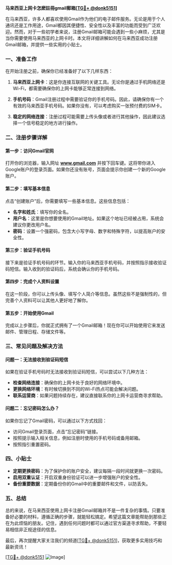 **马来西亚上网卡怎麽註冊gmail郵箱[[TG💪+ @donk5151](https://t.me/s/donk5151)]**

在马来西亚，许多人都喜欢使用Gmail作为他们的电子邮件服务。无论是用于个人通讯还是工作用途，Gmail都因其便捷性、安全性以及丰富的功能而受到广泛欢迎。然而，对于一些初学者来说，注册Gmail邮箱可能会遇到一些小麻烦，尤其是当你需要使用马来西亚的上网卡时。本文将详细讲解如何在马来西亚成功注册Gmail邮箱，并提供一些实用的小贴士。

### 一、准备工作

在开始注册之前，确保你已经准备好了以下几样东西：

1. **马来西亚上网卡**：这是你连接互联网的关键工具。无论你是通过手机网络还是Wi-Fi，都需要确保你的上网卡能够正常连接到网络。
   
2. **手机号码**：Gmail注册过程中需要验证你的手机号码。因此，请确保你有一个有效的马来西亚手机号码。如果你没有，可以考虑购买一张预付费的SIM卡。

3. **稳定的网络连接**：注册过程可能需要上传头像或者进行其他操作，因此建议选择一个信号稳定的地方进行操作。

### 二、注册步骤详解

#### 第一步：访问Gmail官网

打开你的浏览器，输入网址 **www.gmail.com** 并按下回车键。这将带你进入Google账户的登录页面。如果你还没有账号，页面会提示你创建一个新的Google账户。

#### 第二步：填写基本信息

点击“创建账户”后，你需要填写一些基本信息。这些信息包括：

- **名字和姓氏**：填写你的全名。
- **用户名**：这里是你想要使用的Gmail地址。如果这个地址已经被占用，系统会建议你更改用户名。
- **密码**：设置一个强密码，包含大小写字母、数字和特殊字符，以提高账户的安全性。

#### 第三步：验证手机号码

接下来是验证手机号码的环节。输入你的马来西亚手机号码，并按照指示接收验证码短信。输入收到的验证码后，系统会确认你的手机号码。

#### 第四步：完成个人资料设置

在这一阶段，你可以上传头像、填写个人简介等信息。虽然这些不是强制性的，但完善个人资料可以让其他人更好地了解你。

#### 第五步：开始使用Gmail

完成以上步骤后，你就正式拥有了一个Gmail邮箱！现在你可以开始使用它来发送邮件、管理日程、存储文件等。

### 三、常见问题及解决方法

#### 问题一：无法接收到验证码短信

如果在验证手机号码时无法接收到验证码短信，可以尝试以下几种方法：

- **检查网络连接**：确保你的上网卡处于良好的网络环境中。
- **更换网络环境**：有时候切换到不同的Wi-Fi热点可能会解决问题。
- **联系运营商**：如果问题持续存在，建议直接联系你的上网卡运营商寻求帮助。

#### 问题二：忘记密码怎么办？

如果你忘记了Gmail密码，可以通过以下方式找回：

- 访问Gmail登录页面，点击“忘记密码”链接。
- 按照提示输入相关信息，例如注册时使用的手机号码或备用邮箱。
- 按照指引重置密码。

### 四、小贴士

- **定期更换密码**：为了保护你的账户安全，建议每隔一段时间就更换一次密码。
- **启用双重认证**：开启双重身份验证可以进一步增强账户的安全性。
- **备份重要数据**：定期备份你的Gmail中的重要邮件和文件，以防丢失。

### 五、总结

总的来说，在马来西亚使用上网卡注册Gmail邮箱并不是一件复杂的事情。只要准备好必要的材料，遵循正确的步骤，就能轻松搞定。希望这篇文章能帮助到那些正在为此烦恼的朋友。记住，遇到任何问题时都可以通过官方渠道寻求帮助，不要轻易相信非正规途径的信息。

最后，再次提醒大家关注我们的频道[[TG💪+ @donk5151](https://t.me/s/donk5151)]，获取更多实用技巧和最新资讯！

[[TG💪+ @donk5151](https://t.me/s/donk5151) ![Image](https://i.postimg.cc/rwNCRYN7/Snipaste-2025-04-30-17-27-05.png)]